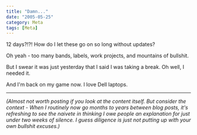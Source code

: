 ```yaml
---
title: "Damn..."
date: "2005-05-25"
category: Meta
tags: [Meta]
---
```


12 days?!?! How do I let these go on so long without updates?

Oh yeah - too many bands, labels, work projects, and mountains of bullshit.

But I swear it was just yesterday that I said I was taking a break. Oh well, I needed it.

And I'm back on my game now. I love Dell laptops.

***

*(Almost not worth posting if you look at the content itself. But consider the context - When I routinely now go months to years between blog posts, it's refreshing to see the naivete in thinking I owe people an explanation for just under two weeks of silence. I guess diligence is just not putting up with your own bullshit excuses.)*
